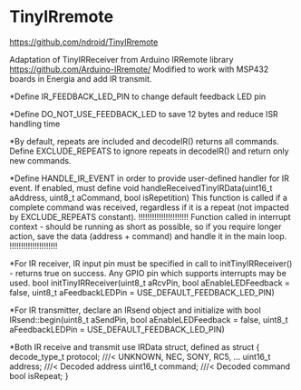 # TinyIRremote
https://github.com/ndroid/TinyIRremote

Adaptation of TinyIRReceiver from Arduino IRRemote library <a href="https://github.com/Arduino-IRremote/">https://github.com/Arduino-IRremote/</a>
Modified to work with MSP432 boards in Energia and add IR transmit.


*Define IR_FEEDBACK_LED_PIN to change default feedback LED pin

*Define DO_NOT_USE_FEEDBACK_LED to save 12 bytes and reduce ISR handling time

*By default, repeats are included and decodeIR() returns all commands.
Define EXCLUDE_REPEATS to ignore repeats in decodeIR() and return only new commands. 

*Define HANDLE_IR_EVENT in order to provide user-defined handler for IR event.
If enabled, must define 
  void handleReceivedTinyIRData(uint16_t aAddress, uint8_t aCommand, bool isRepetition)
This function is called if a complete command was received, regardless if it is 
a repeat (not impacted by EXCLUDE_REPEATS constant).
!!!!!!!!!!!!!!!!!!!!!!
  Function called in interrupt context - should be running as short as possible, so if you 
  require longer action, save the data (address + command) and handle it in the main loop.
!!!!!!!!!!!!!!!!!!!!!

*For IR receiver, IR input pin must be specified in call to initTinyIRReceiver() - returns true on success.
Any GPIO pin which supports interrupts may be used.
  bool initTinyIRReceiver(uint8_t aRcvPin, bool aEnableLEDFeedback = false, uint8_t aFeedbackLEDPin = USE_DEFAULT_FEEDBACK_LED_PIN)

*For IR transmitter, declare an IRsend object and initialize with 
  bool IRsend::begin(uint8_t aSendPin, bool aEnableLEDFeedback = false, uint8_t aFeedbackLEDPin = USE_DEFAULT_FEEDBACK_LED_PIN)

*Both IR receive and transmit use IRData struct, defined as
  struct {
    decode_type_t protocol;     ///< UNKNOWN, NEC, SONY, RC5, ...
    uint16_t address;           ///< Decoded address
    uint16_t command;           ///< Decoded command
    bool isRepeat;
  } 
